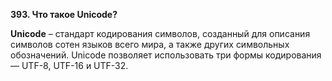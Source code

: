 **393. Что такое Unicode?**  

**Unicode** – стандарт кодирования символов, созданный для описания символов сотен языков всего мира, а также других символьных обозначений. Unicode позволяет использовать три формы кодирования — UTF-8, UTF-16 и UTF-32.
